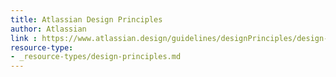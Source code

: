 ```yaml
---
title: Atlassian Design Principles
author: Atlassian
link : https://www.atlassian.design/guidelines/designPrinciples/design-principles
resource-type:
- _resource-types/design-principles.md  
---
```


